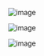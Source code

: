 ![image](https://github.com/XINEXPORT/login-modalsdemo/assets/40744735/f9587bce-e36e-4ec4-800a-8af829fe87d7)

![image](https://github.com/XINEXPORT/login-modalsdemo/assets/40744735/a1ad4526-0126-4a87-871b-a59ccab42dbb)

![image](https://github.com/XINEXPORT/login-modalsdemo/assets/40744735/f38f7719-61e1-4f83-9270-92aeeb6aea16)




